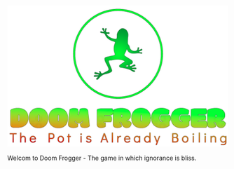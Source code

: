![DoomFroggerLogo.png](./images/DoomFroggerLogo.png)


Welcom to Doom Frogger - The game in which ignorance is bliss.